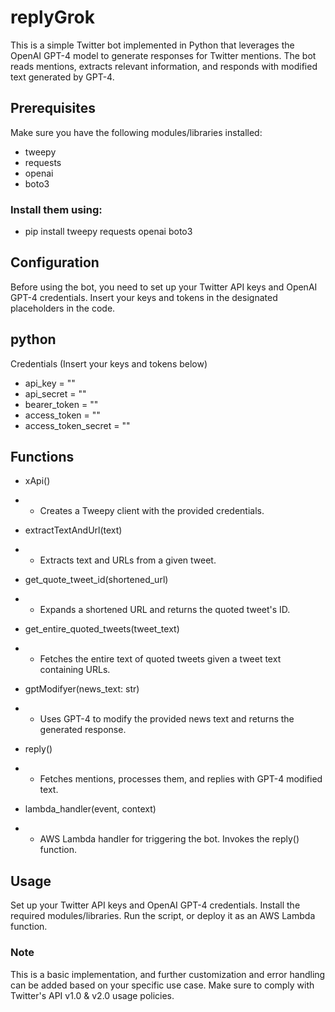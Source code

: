 # replyGrok
This is a simple Twitter bot implemented in Python that leverages the OpenAI GPT-4 model to generate responses for Twitter mentions. 
The bot reads mentions, extracts relevant information, and responds with modified text generated by GPT-4.

## Prerequisites
Make sure you have the following modules/libraries installed:

- tweepy
- requests
- openai
- boto3
  
### Install them using:
- pip install tweepy requests openai boto3

## Configuration
Before using the bot, you need to set up your Twitter API keys and OpenAI GPT-4 credentials. Insert your keys and tokens in the designated placeholders in the code.

## python
Credentials (Insert your keys and tokens below)
- api_key = ""
- api_secret = ""
- bearer_token = ""
- access_token = ""
- access_token_secret = ""

## Functions
- xApi()
- - Creates a Tweepy client with the provided credentials.

- extractTextAndUrl(text)
- - Extracts text and URLs from a given tweet.

- get_quote_tweet_id(shortened_url)
- - Expands a shortened URL and returns the quoted tweet's ID.

- get_entire_quoted_tweets(tweet_text)
- - Fetches the entire text of quoted tweets given a tweet text containing URLs.

- gptModifyer(news_text: str)
- - Uses GPT-4 to modify the provided news text and returns the generated response.

- reply()
- - Fetches mentions, processes them, and replies with GPT-4 modified text.

- lambda_handler(event, context)
- - AWS Lambda handler for triggering the bot. Invokes the reply() function.

## Usage
Set up your Twitter API keys and OpenAI GPT-4 credentials.
Install the required modules/libraries.
Run the script, or deploy it as an AWS Lambda function.

### Note
This is a basic implementation, and further customization and error handling can be added based on your specific use case. Make sure to comply with Twitter's API v1.0 & v2.0 usage policies.


